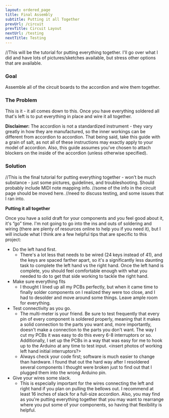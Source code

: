 ```yaml
---
layout: ordered_page
title: Final Assembly
subtitle: Putting it all Together
prevUrl: /circuit
prevTitle: Circuit Layout
nextUrl: /testing
nextTitle: Testing
---
```


//This will be the tutorial for putting everything together.  I'll go over what I did and have lots of pictures/sketches available, but stress other options that are available.

### Goal

Assemble all of the circuit boards to the accordion and wire them together.

### The Problem

This is it - it all comes down to this.  Once you have everything soldered all that's left is to put everything in place and wire it all together.

**Disclaimer:** The accordion is not a standardized instrument - they vary greatly in how they are manufactured, so the inner workings can be different from accordion to accordion.  That being said, take this guide with a grain of salt, as not all of these instructions may exactly apply to your model of accordion.  Also, this guide assumes you've chosen to attach blockers on the inside of the accordion (unless otherwise specified).

### Solution

//This is the final tutorial for putting everything together - won't be much substance - just some pictures, guidelines, and troubleshooting.  Should probably include MIDI note mapping info.
//some of the info in the circuit page should be moved here.
//need to discuss testing, and some issues that I ran into.

**Putting it all together**

Once you have a solid draft for your components and you feel good about it, it's “go” time.  I'm not going to go into the ins and outs of soldering and wiring (there are plenty of resources online to help you if you need it), but I will include what I think are a few helpful tips that are specific to this project:

- Do the left hand first.
    - There's a lot less that needs to be wired (24 keys instead of 41), and the keys are spaced farther apart, so it's a significantly less daunting task to complete the left hand vs the right hand.  Once the left hand is complete, you should feel comfortable enough with what you needed to do to get that side working to tackle the right hand.
- Make sure everything fits
    - I thought I lined up all my PCBs perfectly, but when it came time to finally solder components on I realized they were too close, and I had to desolder and move around some things.  Leave ample room for everything.
- Test connectivity as you go.
    - The multi-meter is your friend.  Be sure to test frequently that every pin of every component is soldered properly, meaning that it makes a solid connection to the parts you want and, more importantly, doesn't make a connection to the parts you don't want.  The way I cut my PCBs it was easy to do this every 6-8 interruptors or so.  Additionally, I set up the PCBs in a way that was easy for me to hook up to the Arduino at any time to test input. <insert photos of working left hand initial interruptors?>
    - Always check your code first; software is much easier to change than hardware.  I found that out the hard way after I resoldered several components I thought were broken just to find out that I plugged them into the wrong Arduino pin.
- Give your wires some slack.
    - This is especially important for the wires connecting the left and right hand if you plan on pulling the bellows out.  I recommend at least 16 inches of slack for a full-size accordion.  Also, you may find as you're putting everything together that you may want to rearrange where you put some of your components, so having that flexibility is helpful.